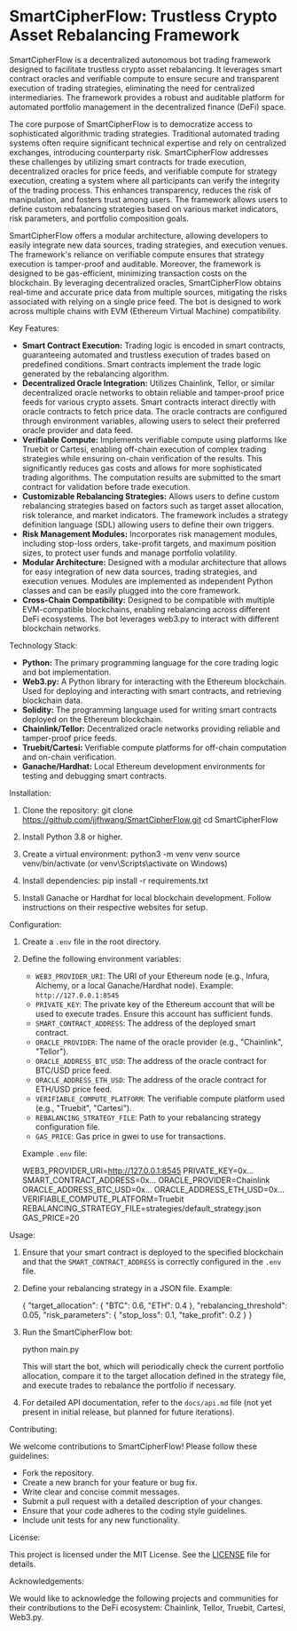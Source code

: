 # SmartCipherFlow: Trustless Crypto Asset Rebalancing Framework

SmartCipherFlow is a decentralized autonomous bot trading framework designed to facilitate trustless crypto asset rebalancing. It leverages smart contract oracles and verifiable compute to ensure secure and transparent execution of trading strategies, eliminating the need for centralized intermediaries. The framework provides a robust and auditable platform for automated portfolio management in the decentralized finance (DeFi) space.

The core purpose of SmartCipherFlow is to democratize access to sophisticated algorithmic trading strategies. Traditional automated trading systems often require significant technical expertise and rely on centralized exchanges, introducing counterparty risk. SmartCipherFlow addresses these challenges by utilizing smart contracts for trade execution, decentralized oracles for price feeds, and verifiable compute for strategy execution, creating a system where all participants can verify the integrity of the trading process. This enhances transparency, reduces the risk of manipulation, and fosters trust among users. The framework allows users to define custom rebalancing strategies based on various market indicators, risk parameters, and portfolio composition goals.

SmartCipherFlow offers a modular architecture, allowing developers to easily integrate new data sources, trading strategies, and execution venues. The framework's reliance on verifiable compute ensures that strategy execution is tamper-proof and auditable. Moreover, the framework is designed to be gas-efficient, minimizing transaction costs on the blockchain. By leveraging decentralized oracles, SmartCipherFlow obtains real-time and accurate price data from multiple sources, mitigating the risks associated with relying on a single price feed. The bot is designed to work across multiple chains with EVM (Ethereum Virtual Machine) compatibility.

Key Features:

*   **Smart Contract Execution:** Trading logic is encoded in smart contracts, guaranteeing automated and trustless execution of trades based on predefined conditions. Smart contracts implement the trade logic generated by the rebalancing algorithm.
*   **Decentralized Oracle Integration:** Utilizes Chainlink, Tellor, or similar decentralized oracle networks to obtain reliable and tamper-proof price feeds for various crypto assets. Smart contracts interact directly with oracle contracts to fetch price data. The oracle contracts are configured through environment variables, allowing users to select their preferred oracle provider and data feed.
*   **Verifiable Compute:** Implements verifiable compute using platforms like Truebit or Cartesi, enabling off-chain execution of complex trading strategies while ensuring on-chain verification of the results. This significantly reduces gas costs and allows for more sophisticated trading algorithms. The computation results are submitted to the smart contract for validation before trade execution.
*   **Customizable Rebalancing Strategies:** Allows users to define custom rebalancing strategies based on factors such as target asset allocation, risk tolerance, and market indicators. The framework includes a strategy definition language (SDL) allowing users to define their own triggers.
*   **Risk Management Modules:** Incorporates risk management modules, including stop-loss orders, take-profit targets, and maximum position sizes, to protect user funds and manage portfolio volatility.
*   **Modular Architecture:** Designed with a modular architecture that allows for easy integration of new data sources, trading strategies, and execution venues. Modules are implemented as independent Python classes and can be easily plugged into the core framework.
*   **Cross-Chain Compatibility:** Designed to be compatible with multiple EVM-compatible blockchains, enabling rebalancing across different DeFi ecosystems. The bot leverages web3.py to interact with different blockchain networks.

Technology Stack:

*   **Python:** The primary programming language for the core trading logic and bot implementation.
*   **Web3.py:** A Python library for interacting with the Ethereum blockchain. Used for deploying and interacting with smart contracts, and retrieving blockchain data.
*   **Solidity:** The programming language used for writing smart contracts deployed on the Ethereum blockchain.
*   **Chainlink/Tellor:** Decentralized oracle networks providing reliable and tamper-proof price feeds.
*   **Truebit/Cartesi:** Verifiable compute platforms for off-chain computation and on-chain verification.
*   **Ganache/Hardhat:** Local Ethereum development environments for testing and debugging smart contracts.

Installation:

1.  Clone the repository:
    git clone https://github.com/jjfhwang/SmartCipherFlow.git
    cd SmartCipherFlow

2.  Install Python 3.8 or higher.

3.  Create a virtual environment:
    python3 -m venv venv
    source venv/bin/activate (or venv\Scripts\activate on Windows)

4.  Install dependencies:
    pip install -r requirements.txt

5.  Install Ganache or Hardhat for local blockchain development. Follow instructions on their respective websites for setup.

Configuration:

1.  Create a `.env` file in the root directory.

2.  Define the following environment variables:

    *   `WEB3_PROVIDER_URI`: The URI of your Ethereum node (e.g., Infura, Alchemy, or a local Ganache/Hardhat node). Example: `http://127.0.0.1:8545`
    *   `PRIVATE_KEY`: The private key of the Ethereum account that will be used to execute trades. Ensure this account has sufficient funds.
    *   `SMART_CONTRACT_ADDRESS`: The address of the deployed smart contract.
    *   `ORACLE_PROVIDER`: The name of the oracle provider (e.g., "Chainlink", "Tellor").
    *   `ORACLE_ADDRESS_BTC_USD`: The address of the oracle contract for BTC/USD price feed.
    *   `ORACLE_ADDRESS_ETH_USD`: The address of the oracle contract for ETH/USD price feed.
    *   `VERIFIABLE_COMPUTE_PLATFORM`: The verifiable compute platform used (e.g., "Truebit", "Cartesi").
    *   `REBALANCING_STRATEGY_FILE`: Path to your rebalancing strategy configuration file.
    *   `GAS_PRICE`: Gas price in gwei to use for transactions.

    Example `.env` file:

    WEB3_PROVIDER_URI=http://127.0.0.1:8545
    PRIVATE_KEY=0x...
    SMART_CONTRACT_ADDRESS=0x...
    ORACLE_PROVIDER=Chainlink
    ORACLE_ADDRESS_BTC_USD=0x...
    ORACLE_ADDRESS_ETH_USD=0x...
    VERIFIABLE_COMPUTE_PLATFORM=Truebit
    REBALANCING_STRATEGY_FILE=strategies/default_strategy.json
    GAS_PRICE=20

Usage:

1.  Ensure that your smart contract is deployed to the specified blockchain and that the `SMART_CONTRACT_ADDRESS` is correctly configured in the `.env` file.

2.  Define your rebalancing strategy in a JSON file. Example:

    {
    "target_allocation": {
    "BTC": 0.6,
    "ETH": 0.4
    },
    "rebalancing_threshold": 0.05,
    "risk_parameters": {
    "stop_loss": 0.1,
    "take_profit": 0.2
    }
    }

3.  Run the SmartCipherFlow bot:

    python main.py

    This will start the bot, which will periodically check the current portfolio allocation, compare it to the target allocation defined in the strategy file, and execute trades to rebalance the portfolio if necessary.

4.  For detailed API documentation, refer to the `docs/api.md` file (not yet present in initial release, but planned for future iterations).

Contributing:

We welcome contributions to SmartCipherFlow! Please follow these guidelines:

*   Fork the repository.
*   Create a new branch for your feature or bug fix.
*   Write clear and concise commit messages.
*   Submit a pull request with a detailed description of your changes.
*   Ensure that your code adheres to the coding style guidelines.
*   Include unit tests for any new functionality.

License:

This project is licensed under the MIT License. See the [LICENSE](https://github.com/jjfhwang/SmartCipherFlow/blob/main/LICENSE) file for details.

Acknowledgements:

We would like to acknowledge the following projects and communities for their contributions to the DeFi ecosystem: Chainlink, Tellor, Truebit, Cartesi, Web3.py.